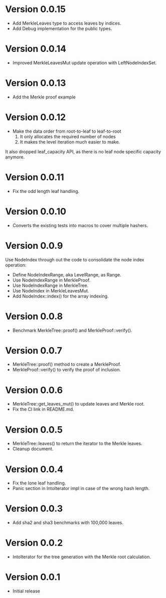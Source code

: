 # Version 0.0.15

- Add MerkleLeaves type to access leaves by indices.
- Add Debug implementation for the public types.

# Version 0.0.14

- Improved MerkleLeavesMut update operation with LeftNodeIndexSet.

# Version 0.0.13

- Add the Merkle proof example

# Version 0.0.12

- Make the data order from root-to-leaf to leaf-to-root
  1. It only allocates the required number of nodes
  2. It makes the level iteration much easier to make.

It also dropped leaf_capacity API, as there is
no leaf node specific capacity anymore.

# Version 0.0.11

- Fix the odd length leaf handling.

# Version 0.0.10

- Converts the existing tests into macros to cover
  multiple hashers.

# Version 0.0.9

Use NodeIndex through out the code to consolidate the node
index operation:

- Define NodeIndexRange, aka LevelRange, as Range<NodeIndex>.
- Use NodeIndexRange in MerkleProof.
- Use NodeIndexRange in MerkleTree.
- Use NodeIndex in MerkleLeavesMut.
- Add NodeIndex::index() for the array indexing.

# Version 0.0.8

- Benchmark MerkleTree::proof() and MerkleProof::verify().

# Version 0.0.7

- MerkleTree::proof() method to create a MerkleProof.
- MerkleProof::verify() to verify the proof of inclusion.

# Version 0.0.6

- MerkleTree::get_leaves_mut() to update leaves and
  Merkle root.
- Fix the CI link in README.md.

# Version 0.0.5

- MerkleTree::leaves() to return the iterator to the Merkle leaves.
- Cleanup document.

# Version 0.0.4

- Fix the lone leaf handling.
- Panic section in IntoIterator impl in case of the wrong hash length.

# Version 0.0.3

- Add sha2 and sha3 benchmarks with 100,000 leaves.

# Version 0.0.2

- IntoIterator for the tree generation with the Merkle root calculation.

# Version 0.0.1

- Initial release
